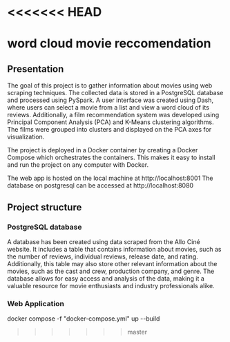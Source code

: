 <<<<<<< HEAD
=======
# word cloud movie reccomendation 
## Presentation

The goal of this project is to gather information about movies using web scraping techniques. The collected data is stored in a PostgreSQL database and processed using PySpark. A user interface was created using Dash, where users can select a movie from a list and view a word cloud of its reviews. Additionally, a film recommendation system was developed using Principal Component Analysis (PCA) and K-Means clustering algorithms. The films were grouped into clusters and displayed on the PCA axes for visualization.

The project is deployed in a Docker container by creating a Docker Compose which orchestrates the containers. This makes it easy to install and run the project on any computer with Docker.

The web app is hosted on the local machine at http://localhost:8001
The database on postgresql can be accessed at http://localhost:8080

## Project structure

### PostgreSQL database

A database has been created using data scraped from the Allo Ciné website. It includes a table that contains information about movies, such as the number of reviews, individual reviews, release date, and rating. Additionally, this table may also store other relevant information about the movies, such as the cast and crew, production company, and genre. The database allows for easy access and analysis of the data, making it a valuable resource for movie enthusiasts and industry professionals alike.

### Web Application


docker compose -f "docker-compose.yml" up --build
>>>>>>> master

